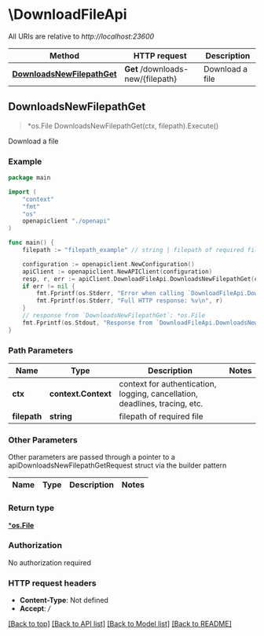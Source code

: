 # \DownloadFileApi

All URIs are relative to *http://localhost:23600*

Method | HTTP request | Description
------------- | ------------- | -------------
[**DownloadsNewFilepathGet**](DownloadFileApi.md#DownloadsNewFilepathGet) | **Get** /downloads-new/{filepath} | Download a file



## DownloadsNewFilepathGet

> *os.File DownloadsNewFilepathGet(ctx, filepath).Execute()

Download a file



### Example

```go
package main

import (
    "context"
    "fmt"
    "os"
    openapiclient "./openapi"
)

func main() {
    filepath := "filepath_example" // string | filepath of required file

    configuration := openapiclient.NewConfiguration()
    apiClient := openapiclient.NewAPIClient(configuration)
    resp, r, err := apiClient.DownloadFileApi.DownloadsNewFilepathGet(context.Background(), filepath).Execute()
    if err != nil {
        fmt.Fprintf(os.Stderr, "Error when calling `DownloadFileApi.DownloadsNewFilepathGet``: %v\n", err)
        fmt.Fprintf(os.Stderr, "Full HTTP response: %v\n", r)
    }
    // response from `DownloadsNewFilepathGet`: *os.File
    fmt.Fprintf(os.Stdout, "Response from `DownloadFileApi.DownloadsNewFilepathGet`: %v\n", resp)
}
```

### Path Parameters


Name | Type | Description  | Notes
------------- | ------------- | ------------- | -------------
**ctx** | **context.Context** | context for authentication, logging, cancellation, deadlines, tracing, etc.
**filepath** | **string** | filepath of required file | 

### Other Parameters

Other parameters are passed through a pointer to a apiDownloadsNewFilepathGetRequest struct via the builder pattern


Name | Type | Description  | Notes
------------- | ------------- | ------------- | -------------


### Return type

[***os.File**](*os.File.md)

### Authorization

No authorization required

### HTTP request headers

- **Content-Type**: Not defined
- **Accept**: */*

[[Back to top]](#) [[Back to API list]](../README.md#documentation-for-api-endpoints)
[[Back to Model list]](../README.md#documentation-for-models)
[[Back to README]](../README.md)

